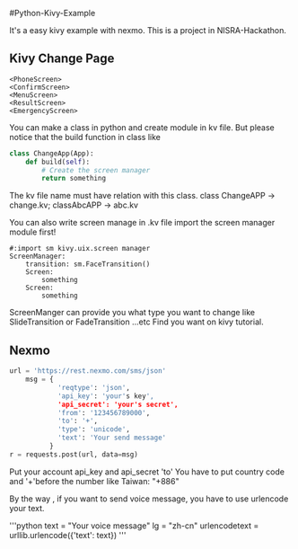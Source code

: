 #Python-Kivy-Example

It's a  easy kivy example with nexmo.
This is a project in NISRA-Hackathon.

## Kivy Change Page

```
<PhoneScreen>
<ConfirmScreen>
<MenuScreen>
<ResultScreen>
<EmergencyScreen>
```

You can make a class in python and create module in kv file.
But please notice that the build function in class like

```python
class ChangeApp(App):
    def build(self):
        # Create the screen manager
        return something
```

The kv file name must have relation with this class.
class ChangeAPP → change.kv;
classAbcAPP    → abc.kv
   
You can also write screen manage in .kv file
import the screen manager module first!

```
#:import sm kivy.uix.screen manager
ScreenManager:
    transition: sm.FaceTransition()
    Screen:
        something
    Screen:
        something
```

ScreenManger can provide you what type you want to change
like SlideTransition or FadeTransition ...etc 
Find you want on kivy tutorial.

## Nexmo

```python
url = 'https://rest.nexmo.com/sms/json'
    msg = {
            'reqtype': 'json',
            'api_key': 'your's key',
            'api_secret': 'your's secret',
            'from': '123456789000',
            'to': '+',
            'type': 'unicode',
            'text': 'Your send message'
          }
r = requests.post(url, data=msg)
```
Put your account api_key and api_secret 
'to' You have to put country code and '+'before the number 
like Taiwan: "+886"

By the way , if you want to send voice message, you have to use urlencode your text.

'''python
text = "Your voice message"
lg = "zh-cn"
urlencodetext = urllib.urlencode({'text': text})
'''
